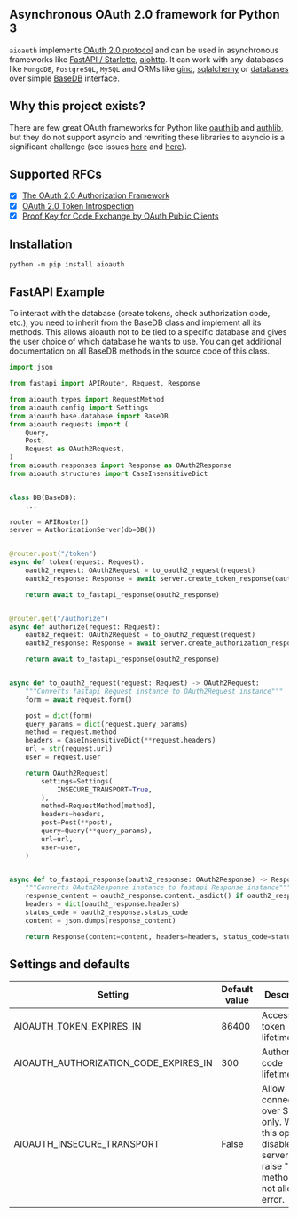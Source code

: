 ## Asynchronous OAuth 2.0 framework for Python 3

`aioauth` implements [OAuth 2.0 protocol](https://tools.ietf.org/html/rfc6749) and can be used in asynchronous frameworks like [FastAPI / Starlette](https://github.com/tiangolo/fastapi), [aiohttp](https://github.com/aio-libs/aiohttp). It can work with any databases like `MongoDB`, `PostgreSQL`, `MySQL` and ORMs like [gino](https://python-gino.org/), [sqlalchemy](https://www.sqlalchemy.org/) or [databases](https://pypi.org/project/databases/) over simple [BaseDB](src/aioauth/db.py) interface.

## Why this project exists?

There are few great OAuth frameworks for Python like [oauthlib](https://github.com/oauthlib/oauthlib) and [authlib](https://github.com/lepture/authlib), but they do not support asyncio and rewriting these libraries to asyncio is a significant challenge (see issues [here](https://github.com/lepture/authlib/issues/63) and [here](https://github.com/oauthlib/oauthlib/issues/415)).

## Supported RFCs

- [x] [The OAuth 2.0 Authorization Framework](https://tools.ietf.org/html/rfc6749)
- [X] [OAuth 2.0 Token Introspection](https://tools.ietf.org/html/rfc7662)
- [X] [Proof Key for Code Exchange by OAuth Public Clients](https://tools.ietf.org/html/rfc7636)

## Installation

```
python -m pip install aioauth
```

## FastAPI Example

To interact with the database (create tokens, check authorization code, etc.), you need to inherit from the BaseDB class and implement all its methods. This allows aioauth not to be tied to a specific database and gives the user choice of which database he wants to use. You can get additional documentation on all BaseDB methods in the source code of this class.

```python
import json

from fastapi import APIRouter, Request, Response

from aioauth.types import RequestMethod
from aioauth.config import Settings
from aioauth.base.database import BaseDB
from aioauth.requests import (
    Query,
    Post,
    Request as OAuth2Request,
)
from aioauth.responses import Response as OAuth2Response
from aioauth.structures import CaseInsensitiveDict


class DB(BaseDB):
    ...

router = APIRouter()
server = AuthorizationServer(db=DB())


@router.post("/token")
async def token(request: Request):
    oauth2_request: OAuth2Request = to_oauth2_request(request)
    oauth2_response: Response = await server.create_token_response(oauth2_request)

    return await to_fastapi_response(oauth2_response)


@router.get("/authorize")
async def authorize(request: Request):
    oauth2_request: OAuth2Request = to_oauth2_request(request)
    oauth2_response: Response = await server.create_authorization_response(oauth2_request)

    return await to_fastapi_response(oauth2_response)


async def to_oauth2_request(request: Request) -> OAuth2Request:
    """Converts fastapi Request instance to OAuth2Request instance"""
    form = await request.form()

    post = dict(form)
    query_params = dict(request.query_params)
    method = request.method
    headers = CaseInsensitiveDict(**request.headers)
    url = str(request.url)
    user = request.user

    return OAuth2Request(
        settings=Settings(
            INSECURE_TRANSPORT=True,
        ),
        method=RequestMethod[method],
        headers=headers,
        post=Post(**post),
        query=Query(**query_params),
        url=url,
        user=user,
    )


async def to_fastapi_response(oauth2_response: OAuth2Response) -> Response:
    """Converts OAuth2Response instance to fastapi Response instance"""
    response_content = oauth2_response.content._asdict() if oauth2_response.content is not None else {}
    headers = dict(oauth2_response.headers)
    status_code = oauth2_response.status_code
    content = json.dumps(response_content)

    return Response(content=content, headers=headers, status_code=status_code)
```

## Settings and defaults

| Setting                                | Default value | Description                                                                                                         |
| -------------------------------------- | ------------- | ------------------------------------------------------------------------------------------------------------------- |
| AIOAUTH_TOKEN_EXPIRES_IN               | 86400         | Access token lifetime.                                                                                              |
| AIOAUTH_AUTHORIZATION_CODE_EXPIRES_IN  | 300           | Authorization code lifetime.                                                                                        |
| AIOAUTH_INSECURE_TRANSPORT             | False         | Allow connections over SSL only. When this option is disabled server will raise "HTTP method is not allowed" error. |
